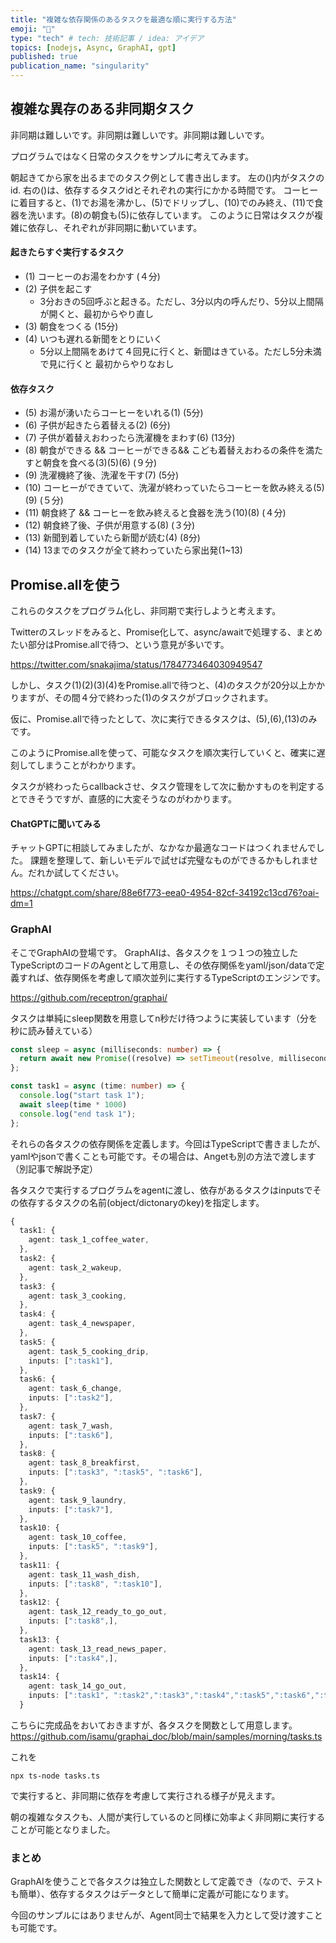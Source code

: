 ```yaml
---
title: "複雑な依存関係のあるタスクを最適な順に実行する方法"
emoji: "🚀"
type: "tech" # tech: 技術記事 / idea: アイデア
topics: [nodejs, Async, GraphAI, gpt]
published: true
publication_name: "singularity"
---
```



## 複雑な異存のある非同期タスク

非同期は難しいです。非同期は難しいです。非同期は難しいです。

プログラムではなく日常のタスクをサンプルに考えてみます。

朝起きてから家を出るまでのタスク例として書き出します。
左の()内がタスクのid. 右の()は、依存するタスクidとそれぞれの実行にかかる時間です。
コーヒーに着目すると、(1)でお湯を沸かし、(5)でドリップし、(10)でのみ終え、(11)で食器を洗います。(8)の朝食も(5)に依存しています。
このように日常はタスクが複雑に依存し、それぞれが非同期に動いています。

#### 起きたらすぐ実行するタスク

- (1) コーヒーのお湯をわかす (４分)
- (2) 子供を起こす
  - 3分おきの5回呼ぶと起きる。ただし、3分以内の呼んだり、5分以上間隔が開くと、最初からやり直し
- (3) 朝食をつくる (15分)
- (4) いつも遅れる新聞をとりにいく
  - 5分以上間隔をあけて４回見に行くと、新聞はきている。ただし5分未満で見に行くと 最初からやりなおし

#### 依存タスク

- (5) お湯が湧いたらコーヒーをいれる(1)	(5分)
- (6) 子供が起きたら着替える(2)	(6分)
- (7) 子供が着替えおわったら洗濯機をまわす(6) (13分)
- (8) 朝食ができる && コーヒーができる&& こども着替えおわるの条件を満たすと朝食を食べる(3)(5)(6) (９分)
- (9) 洗濯機終了後、洗濯を干す(7) (5分)
- (10) コーヒーができていて、洗濯が終わっていたらコーヒーを飲み終える(5)(9) (５分)
- (11) 朝食終了 && コーヒーを飲み終えると食器を洗う(10)(8) (４分)
- (12) 朝食終了後、子供が用意する(8) (３分)
- (13) 新聞到着していたら新聞が読む(4) (8分)
- (14) 13までのタスクが全て終わっていたら家出発(1~13)

## Promise.allを使う

これらのタスクをプログラム化し、非同期で実行しようと考えます。

Twitterのスレッドをみると、Promise化して、async/awaitで処理する、まとめたい部分はPromise.allで待つ、という意見が多いです。

https://twitter.com/snakajima/status/1784773464030949547

しかし、タスク(1)(2)(3)(4)をPromise.allで待つと、(4)のタスクが20分以上かかりますが、その間４分で終わった(1)のタスクがブロックされます。

仮に、Promise.allで待ったとして、次に実行できるタスクは、(5),(6),(13)のみです。

このようにPromise.allを使って、可能なタスクを順次実行していくと、確実に遅刻してしまうことがわかります。

タスクが終わったらcallbackさせ、タスク管理をして次に動かすものを判定するとできそうですが、直感的に大変そうなのがわかります。


#### ChatGPTに聞いてみる

チャットGPTに相談してみましたが、なかなか最適なコードはつくれませんでした。
課題を整理して、新しいモデルで試せば完璧なものができるかもしれません。だれか試してください。

https://chatgpt.com/share/88e6f773-eea0-4954-82cf-34192c13cd76?oai-dm=1


### GraphAI

そこでGraphAIの登場です。
GraphAIは、各タスクを１つ１つの独立したTypeScriptのコードのAgentとして用意し、その依存関係をyaml/json/dataで定義すれば、依存関係を考慮して順次並列に実行するTypeScriptのエンジンです。

https://github.com/receptron/graphai/


タスクは単純にsleep関数を用意してn秒だけ待つように実装しています（分を秒に読み替えている）

```TypeScript
const sleep = async (milliseconds: number) => {
  return await new Promise((resolve) => setTimeout(resolve, milliseconds));
};

const task1 = async (time: number) => {
  console.log("start task 1");
  await sleep(time * 1000)
  console.log("end task 1");
};
```

それらの各タスクの依存関係を定義します。今回はTypeScriptで書きましたが、yamlやjsonで書くことも可能です。その場合は、Angetも別の方法で渡します（別記事で解説予定）

各タスクで実行するプログラムをagentに渡し、依存があるタスクはinputsでその依存するタスクの名前(object/dictonaryのkey)を指定します。

```TypeScript
{
  task1: {
    agent: task_1_coffee_water,
  },
  task2: {
    agent: task_2_wakeup,
  },
  task3: {
    agent: task_3_cooking,
  },
  task4: {
    agent: task_4_newspaper,
  },
  task5: {
    agent: task_5_cooking_drip,
    inputs: [":task1"],
  },
  task6: {
    agent: task_6_change,
    inputs: [":task2"],
  },
  task7: {
    agent: task_7_wash,
    inputs: [":task6"],
  },
  task8: {
    agent: task_8_breakfirst,
    inputs: [":task3", ":task5", ":task6"],
  },
  task9: {
    agent: task_9_laundry,
    inputs: [":task7"],
  },
  task10: {
    agent: task_10_coffee,
    inputs: [":task5", ":task9"],
  },
  task11: {
    agent: task_11_wash_dish,
    inputs: [":task8", ":task10"],
  },
  task12: {
    agent: task_12_ready_to_go_out,
    inputs: [":task8",],
  },
  task13: {
    agent: task_13_read_news_paper,
    inputs: [":task4",],
  },
  task14: {
    agent: task_14_go_out,
    inputs: [":task1", ":task2",":task3",":task4",":task5",":task6",":task7",":task8",":task9",":task10",":task11",":task12",":task13",],
  }
```

こちらに完成品をおいておきますが、各タスクを関数として用意します。
https://github.com/isamu/graphai_doc/blob/main/samples/morning/tasks.ts


これを
```
npx ts-node tasks.ts
```
で実行すると、非同期に依存を考慮して実行される様子が見えます。

朝の複雑なタスクも、人間が実行しているのと同様に効率よく非同期に実行することが可能となりました。

### まとめ

GraphAIを使うことで各タスクは独立した関数として定義でき（なので、テストも簡単）、依存するタスクはデータとして簡単に定義が可能になります。

今回のサンプルにはありませんが、Agent同士で結果を入力として受け渡すことも可能です。
